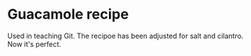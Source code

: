 # Guacamole recipe

Used in teaching Git.
The recipoe has been adjusted for salt and cilantro. 
Now it's perfect. 
